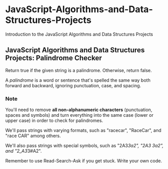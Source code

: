 # JavaScript-Algorithms-and-Data-Structures-Projects
Introduction to the JavaScript Algorithms and Data Structures Projects

## JavaScript Algorithms and Data Structures Projects: Palindrome Checker
Return true if the given string is a palindrome. Otherwise, return false.

A *palindrome* is a word or sentence that's spelled the same way both forward and backward, ignoring punctuation, case, and spacing.

### Note
You'll need to remove **all non-alphanumeric characters** (punctuation, spaces and symbols) and turn everything into the same case (lower or upper case) in order to check for palindromes.

We'll pass strings with varying formats, such as "racecar", "RaceCar", and "race CAR" among others.

We'll also pass strings with special symbols, such as "2A3*3a2", "2A3 3a2", and "2_A3*3#A2".

Remember to use Read-Search-Ask if you get stuck. Write your own code.
